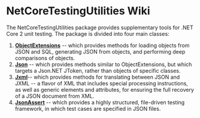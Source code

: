 # NetCoreTestingUtilities Wiki
The NetCoreTestingUtilities package provides supplementary tools for .NET Core 2 unit testing.  The package is divided into four main classes:
1. **[ObjectExtensions](https://github.com/denmitchell/NetCoreTestingUtilities/wiki/Object-Extensions)** -- which provides methods for loading objects from JSON and SQL, generating JSON from objects, and performing deep comparisons of objects.
2. **[Json](https://github.com/denmitchell/NetCoreTestingUtilities/wiki/Json-Class)** -- which provides methods similar to ObjectExtensions, but which targets a Json.NET JToken, rather than objects of specific classes.
3. **[Jxml](https://github.com/denmitchell/NetCoreTestingUtilities/wiki/Jxml-Class-and-JXML)**-- which provides methods for translating between JSON and JXML -- a flavor of XML that includes special processing instructions, as well as generic elements and attributes, for ensuring the full recovery of a JSON document from XML.
4. **[JsonAssert](https://github.com/denmitchell/NetCoreTestingUtilities/wiki/JsonAssert-Class)** -- which provides a highly structured, file-driven testing framework, in which test cases are specified in JSON files.
